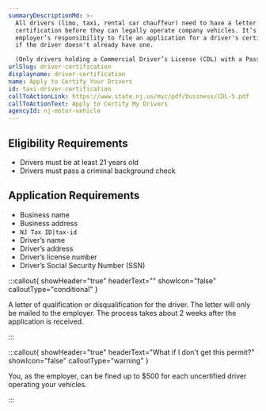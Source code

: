 ```yaml
---
summaryDescriptionMd: >-
  All drivers (limo, taxi, rental car chauffeur) need to have a letter of
  certification before they can legally operate company vehicles. It’s the
  employer’s responsibility to file an application for a driver's certification
  if the driver doesn't already have one.

  (Only drivers holding a Commercial Driver’s License (CDL) with a Passenger (P) endorsement are exempt from this requirement.)
urlSlug: driver-certification
displayname: driver-certification
name: Apply to Certify Your Drivers
id: taxi-driver-certification
callToActionLink: https://www.state.nj.us/mvc/pdf/business/CDL-5.pdf
callToActionText: Apply to Certify My Drivers
agencyId: nj-motor-vehicle
---
```


## Eligibility Requirements

- Drivers must be at least 21 years old
- Drivers must pass a criminal background check

## Application Requirements

- Business name
- Business address
- `NJ Tax ID|tax-id`
- Driver’s name
- Driver’s address
- Driver’s license number
- Driver’s Social Security Number (SSN)

:::callout{ showHeader="true" headerText="" showIcon="false" calloutType="conditional" }

A letter of qualification or disqualification for the driver. The letter will only be mailed to the employer. The process takes about 2 weeks after the application is received.

:::

:::callout{ showHeader="true" headerText="What if I don't get this permit?" showIcon="false" calloutType="warning" }

You, as the employer, can be fined up to $500 for each uncertified driver operating your vehicles.

:::
